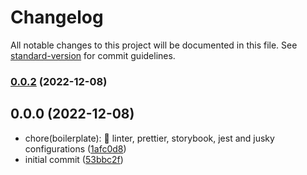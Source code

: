 # Changelog

All notable changes to this project will be documented in this file. See [standard-version](https://github.com/conventional-changelog/standard-version) for commit guidelines.

### [0.0.2](https://github.com/mariotavarez/Angular-Boilerplate/compare/v0.0.1...v0.0.2) (2022-12-08)

## 0.0.0 (2022-12-08)

* chore(boilerplate): :wrench: linter, prettier, storybook, jest and jusky configurations ([1afc0d8](https://github.com/mariotavarez/Angular-Boilerplate/commit/1afc0d8))
* initial commit ([53bbc2f](https://github.com/mariotavarez/Angular-Boilerplate/commit/53bbc2f))
